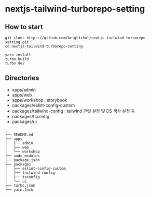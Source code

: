 # nextjs-tailwind-turborepo-setting

## How to start

```shell
git clone https://github.com/brightchul/nextjs-tailwind-turborepo-setting.git
cd nextjs-tailwind-turborepo-setting

yarn install
turbo build
turbo dev
```

## Directories

- apps/admin
- apps/web
- apps/workshop : storybook
- packages/eslint-config-custom
- packages/tailwind-config : tailwind 관련 설정 및 DS 색상 설정 등
- packages/tsconfig
- packages/ui
```
.
├── README.md
├── apps
│   ├── admin
│   ├── web
│   └── workshop
├── node_modules
├── package.json
├── packages
│   ├── eslint-config-custom
│   ├── tailwind-config
│   ├── tsconfig
│   └── ui
├── turbo.json
└── yarn.lock
```
